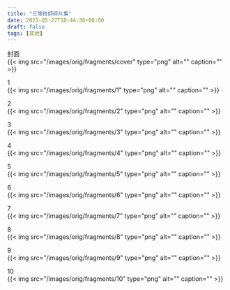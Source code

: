 ```yaml
---
title: "三等技師碎片集"
date: 2021-05-27T10:44:36+08:00
draft: false
tags: [其他]
---
```

封面  
{{< img src="/images/orig/fragments/cover" type="png" alt="" caption="" >}}

1  
{{< img src="/images/orig/fragments/1" type="png" alt="" caption="" >}}

2  
{{< img src="/images/orig/fragments/2" type="png" alt="" caption="" >}}

3  
{{< img src="/images/orig/fragments/3" type="png" alt="" caption="" >}}

4  
{{< img src="/images/orig/fragments/4" type="png" alt="" caption="" >}}

5  
{{< img src="/images/orig/fragments/5" type="png" alt="" caption="" >}}

6  
{{< img src="/images/orig/fragments/6" type="png" alt="" caption="" >}}

7  
{{< img src="/images/orig/fragments/7" type="png" alt="" caption="" >}}

8  
{{< img src="/images/orig/fragments/8" type="png" alt="" caption="" >}}

9  
{{< img src="/images/orig/fragments/9" type="png" alt="" caption="" >}}

10  
{{< img src="/images/orig/fragments/10" type="png" alt="" caption="" >}}